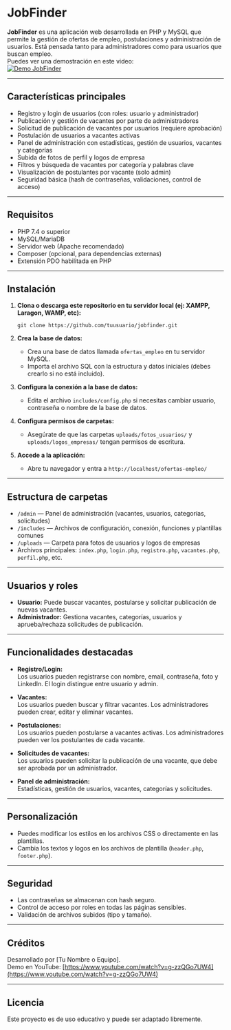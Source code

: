 # JobFinder

**JobFinder** es una aplicación web desarrollada en PHP y MySQL que permite la gestión de ofertas de empleo, postulaciones y administración de usuarios. Está pensada tanto para administradores como para usuarios que buscan empleo.  
Puedes ver una demostración en este video:  
[![Demo JobFinder](https://img.youtube.com/vi/g-zzQGo7UW4/0.jpg)](https://www.youtube.com/watch?v=g-zzQGo7UW4)

---

## Características principales

- Registro y login de usuarios (con roles: usuario y administrador)
- Publicación y gestión de vacantes por parte de administradores
- Solicitud de publicación de vacantes por usuarios (requiere aprobación)
- Postulación de usuarios a vacantes activas
- Panel de administración con estadísticas, gestión de usuarios, vacantes y categorías
- Subida de fotos de perfil y logos de empresa
- Filtros y búsqueda de vacantes por categoría y palabras clave
- Visualización de postulantes por vacante (solo admin)
- Seguridad básica (hash de contraseñas, validaciones, control de acceso)

---

## Requisitos

- PHP 7.4 o superior
- MySQL/MariaDB
- Servidor web (Apache recomendado)
- Composer (opcional, para dependencias externas)
- Extensión PDO habilitada en PHP

---

## Instalación

1. **Clona o descarga este repositorio en tu servidor local (ej: XAMPP, Laragon, WAMP, etc):**
    ```
    git clone https://github.com/tuusuario/jobfinder.git
    ```

2. **Crea la base de datos:**
    - Crea una base de datos llamada `ofertas_empleo` en tu servidor MySQL.
    - Importa el archivo SQL con la estructura y datos iniciales (debes crearlo si no está incluido).

3. **Configura la conexión a la base de datos:**
    - Edita el archivo `includes/config.php` si necesitas cambiar usuario, contraseña o nombre de la base de datos.

4. **Configura permisos de carpetas:**
    - Asegúrate de que las carpetas `uploads/fotos_usuarios/` y `uploads/logos_empresas/` tengan permisos de escritura.

5. **Accede a la aplicación:**
    - Abre tu navegador y entra a `http://localhost/ofertas-empleo/`

---

## Estructura de carpetas

- `/admin` — Panel de administración (vacantes, usuarios, categorías, solicitudes)
- `/includes` — Archivos de configuración, conexión, funciones y plantillas comunes
- `/uploads` — Carpeta para fotos de usuarios y logos de empresas
- Archivos principales: `index.php`, `login.php`, `registro.php`, `vacantes.php`, `perfil.php`, etc.

---

## Usuarios y roles

- **Usuario:** Puede buscar vacantes, postularse y solicitar publicación de nuevas vacantes.
- **Administrador:** Gestiona vacantes, categorías, usuarios y aprueba/rechaza solicitudes de publicación.

---

## Funcionalidades destacadas

- **Registro/Login:**  
  Los usuarios pueden registrarse con nombre, email, contraseña, foto y LinkedIn. El login distingue entre usuario y admin.

- **Vacantes:**  
  Los usuarios pueden buscar y filtrar vacantes. Los administradores pueden crear, editar y eliminar vacantes.

- **Postulaciones:**  
  Los usuarios pueden postularse a vacantes activas. Los administradores pueden ver los postulantes de cada vacante.

- **Solicitudes de vacantes:**  
  Los usuarios pueden solicitar la publicación de una vacante, que debe ser aprobada por un administrador.

- **Panel de administración:**  
  Estadísticas, gestión de usuarios, vacantes, categorías y solicitudes.

---

## Personalización

- Puedes modificar los estilos en los archivos CSS o directamente en las plantillas.
- Cambia los textos y logos en los archivos de plantilla (`header.php`, `footer.php`).

---

## Seguridad

- Las contraseñas se almacenan con hash seguro.
- Control de acceso por roles en todas las páginas sensibles.
- Validación de archivos subidos (tipo y tamaño).

---

## Créditos

Desarrollado por [Tu Nombre o Equipo].  
Demo en YouTube: [https://www.youtube.com/watch?v=g-zzQGo7UW4](https://www.youtube.com/watch?v=g-zzQGo7UW4)

---

## Licencia

Este proyecto es de uso educativo y puede ser adaptado libremente.